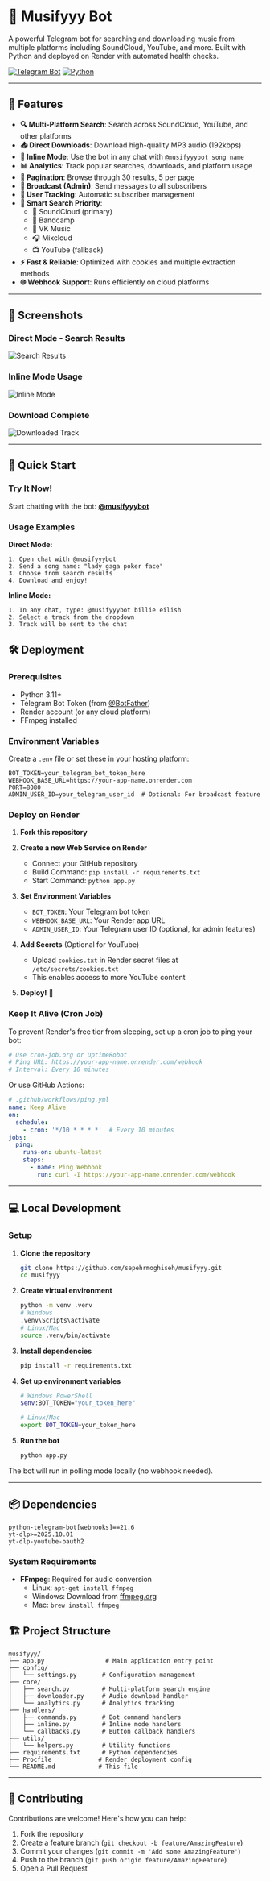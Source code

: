 # 🎵 Musifyyy Bot

A powerful Telegram bot for searching and downloading music from multiple platforms including SoundCloud, YouTube, and more. Built with Python and deployed on Render with automated health checks.

[![Telegram Bot](https://img.shields.io/badge/Telegram-@musifyyybot-blue?style=for-the-badge&logo=telegram)](https://t.me/musifyyybot)
[![Python](https://img.shields.io/badge/Python-3.11+-green?style=for-the-badge&logo=python)](https://www.python.org/)


---

## 🌟 Features

- **🔍 Multi-Platform Search**: Search across SoundCloud, YouTube, and other platforms
- **📥 Direct Downloads**: Download high-quality MP3 audio (192kbps)
- **💬 Inline Mode**: Use the bot in any chat with `@musifyyybot song name`
- **📊 Analytics**: Track popular searches, downloads, and platform usage
- **📄 Pagination**: Browse through 30 results, 5 per page
- **📢 Broadcast (Admin)**: Send messages to all subscribers
- **👥 User Tracking**: Automatic subscriber management
- **🎯 Smart Search Priority**: 
  - 🎵 SoundCloud (primary)
  - 🎸 Bandcamp
  - 🎼 VK Music
  - 🎧 Mixcloud
  - 📺 YouTube (fallback)
- **⚡ Fast & Reliable**: Optimized with cookies and multiple extraction methods
- **🌐 Webhook Support**: Runs efficiently on cloud platforms

---

## 📸 Screenshots

### Direct Mode - Search Results
![Search Results](screenshots/search-results.png)

### Inline Mode Usage
![Inline Mode](screenshots/inline-mode.png)

### Download Complete
![Downloaded Track](screenshots/downloaded-track.png)


---

## 🚀 Quick Start

### Try It Now!
Start chatting with the bot: **[@musifyyybot](https://t.me/musifyyybot)**

### Usage Examples

**Direct Mode:**
```
1. Open chat with @musifyyybot
2. Send a song name: "lady gaga poker face"
3. Choose from search results
4. Download and enjoy!
```

**Inline Mode:**
```
1. In any chat, type: @musifyyybot billie eilish
2. Select a track from the dropdown
3. Track will be sent to the chat
```


## 🛠️ Deployment

### Prerequisites
- Python 3.11+
- Telegram Bot Token (from [@BotFather](https://t.me/botfather))
- Render account (or any cloud platform)
- FFmpeg installed

### Environment Variables

Create a `.env` file or set these in your hosting platform:

```env
BOT_TOKEN=your_telegram_bot_token_here
WEBHOOK_BASE_URL=https://your-app-name.onrender.com
PORT=8080
ADMIN_USER_ID=your_telegram_user_id  # Optional: For broadcast feature
```

### Deploy on Render

1. **Fork this repository**

2. **Create a new Web Service on Render**
   - Connect your GitHub repository
   - Build Command: `pip install -r requirements.txt`
   - Start Command: `python app.py`

3. **Set Environment Variables**
   - `BOT_TOKEN`: Your Telegram bot token
   - `WEBHOOK_BASE_URL`: Your Render app URL
   - `ADMIN_USER_ID`: Your Telegram user ID (optional, for admin features)

4. **Add Secrets** (Optional for YouTube)
   - Upload `cookies.txt` in Render secret files at `/etc/secrets/cookies.txt`
   - This enables access to more YouTube content

5. **Deploy!** 🚀

### Keep It Alive (Cron Job)

To prevent Render's free tier from sleeping, set up a cron job to ping your bot:

```bash
# Use cron-job.org or UptimeRobot
# Ping URL: https://your-app-name.onrender.com/webhook
# Interval: Every 10 minutes
```

Or use GitHub Actions:

```yaml
# .github/workflows/ping.yml
name: Keep Alive
on:
  schedule:
    - cron: '*/10 * * * *'  # Every 10 minutes
jobs:
  ping:
    runs-on: ubuntu-latest
    steps:
      - name: Ping Webhook
        run: curl -I https://your-app-name.onrender.com/webhook
```

---

## 💻 Local Development

### Setup

1. **Clone the repository**
   ```bash
   git clone https://github.com/sepehrmoghiseh/musifyyy.git
   cd musifyyy
   ```

2. **Create virtual environment**
   ```bash
   python -m venv .venv
   # Windows
   .venv\Scripts\activate
   # Linux/Mac
   source .venv/bin/activate
   ```

3. **Install dependencies**
   ```bash
   pip install -r requirements.txt
   ```

4. **Set up environment variables**
   ```bash
   # Windows PowerShell
   $env:BOT_TOKEN="your_token_here"
   
   # Linux/Mac
   export BOT_TOKEN=your_token_here
   ```

5. **Run the bot**
   ```bash
   python app.py
   ```

The bot will run in polling mode locally (no webhook needed).

---

## 📦 Dependencies

```
python-telegram-bot[webhooks]==21.6
yt-dlp>=2025.10.01
yt-dlp-youtube-oauth2
```

### System Requirements
- **FFmpeg**: Required for audio conversion
  - Linux: `apt-get install ffmpeg`
  - Windows: Download from [ffmpeg.org](https://ffmpeg.org/download.html)
  - Mac: `brew install ffmpeg`



## 🏗️ Project Structure

```
musifyyy/
├── app.py                 # Main application entry point
├── config/
│   └── settings.py       # Configuration management
├── core/
│   ├── search.py         # Multi-platform search engine
│   ├── downloader.py     # Audio download handler
│   └── analytics.py      # Analytics tracking
├── handlers/
│   ├── commands.py       # Bot command handlers
│   ├── inline.py         # Inline mode handlers
│   └── callbacks.py      # Button callback handlers
├── utils/
│   └── helpers.py        # Utility functions
├── requirements.txt      # Python dependencies
├── Procfile             # Render deployment config
└── README.md            # This file
```

---

## 🤝 Contributing

Contributions are welcome! Here's how you can help:

1. Fork the repository
2. Create a feature branch (`git checkout -b feature/AmazingFeature`)
3. Commit your changes (`git commit -m 'Add some AmazingFeature'`)
4. Push to the branch (`git push origin feature/AmazingFeature`)
5. Open a Pull Request

